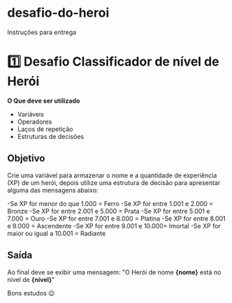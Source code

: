# desafio-do-heroi

Instruções para entrega
# 1️⃣ Desafio Classificador de nível de Herói

**O Que deve ser utilizado**

- Variáveis
- Operadores
- Laços de repetição
- Estruturas de decisões

## Objetivo

Crie uma variável para armazenar o nome e a quantidade de experiência (XP) de um herói, depois utilize uma estrutura de decisão para apresentar alguma das mensagens abaixo:

-Se XP for menor do que 1.000 = Ferro
-Se XP for entre 1.001 e 2.000 = Bronze
-Se XP for entre 2.001 e 5.000 = Prata
-Se XP for entre 5.001 e 7.000 = Ouro
-Se XP for entre 7.001 e 8.000 = Platina
-Se XP for entre 8.001 e 9.000 = Ascendente
-Se XP for entre 9.001 e 10.000= Imortal
-Se XP for maior ou igual a 10.001 = Radiante

## Saída

Ao final deve se exibir uma mensagem:
"O Herói de nome **{nome}** está no nível de **{nivel}**"

 
 
 
Bons estudos 😉
